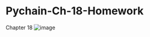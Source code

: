 # Pychain-Ch-18-Homework
Chapter 18 
![image](https://user-images.githubusercontent.com/97927250/178635617-7d219861-5d01-4db0-9918-ac0710ed5fdd.png)

